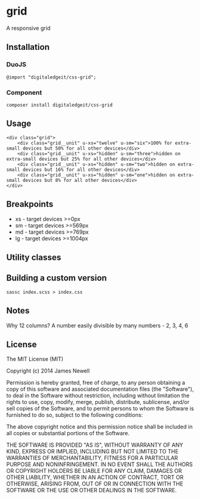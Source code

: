 # grid

A responsive grid

## Installation

### DuoJS

    @import "digitaledgeit/css-grid";

### Component

    composer install digitaledgeit/css-grid
    
## Usage
    
    <div class="grid">
        <div class="grid__unit" u-xs="twelve" u-sm="six">100% for extra-small devices but 50% for all other devices</div>
        <div class="grid__unit" u-xs="hidden" u-sm="three">hidden on extra-small devices but 25% for all other devices</div>
        <div class="grid__unit" u-xs="hidden" u-sm="two">hidden on extra-small devices but 16% for all other devices</div>
        <div class="grid__unit" u-xs="hidden" u-sm="one">hidden on extra-small devices but 8% for all other devices</div>
    </div>

## Breakpoints

 - xs - target devices >=0px
 - sm - target devices >=569px
 - md - target devices >=769px
 - lg - target devices >=1004px

## Utility classes

## Building a custom version

    sassc index.scss > index.css
    
## Notes

Why 12 columns? A number easily divisible by many numbers - 2, 3, 4, 6
    
## License

The MIT License (MIT)

Copyright (c) 2014 James Newell

Permission is hereby granted, free of charge, to any person obtaining a copy of this software and associated documentation files (the "Software"), to deal in the Software without restriction, including without limitation the rights to use, copy, modify, merge, publish, distribute, sublicense, and/or sell copies of the Software, and to permit persons to whom the Software is furnished to do so, subject to the following conditions:

The above copyright notice and this permission notice shall be included in all copies or substantial portions of the Software.

THE SOFTWARE IS PROVIDED "AS IS", WITHOUT WARRANTY OF ANY KIND, EXPRESS OR IMPLIED, INCLUDING BUT NOT LIMITED TO THE WARRANTIES OF MERCHANTABILITY, FITNESS FOR A PARTICULAR PURPOSE AND NONINFRINGEMENT. IN NO EVENT SHALL THE AUTHORS OR COPYRIGHT HOLDERS BE LIABLE FOR ANY CLAIM, DAMAGES OR OTHER LIABILITY, WHETHER IN AN ACTION OF CONTRACT, TORT OR OTHERWISE, ARISING FROM, OUT OF OR IN CONNECTION WITH THE SOFTWARE OR THE USE OR OTHER DEALINGS IN THE SOFTWARE.